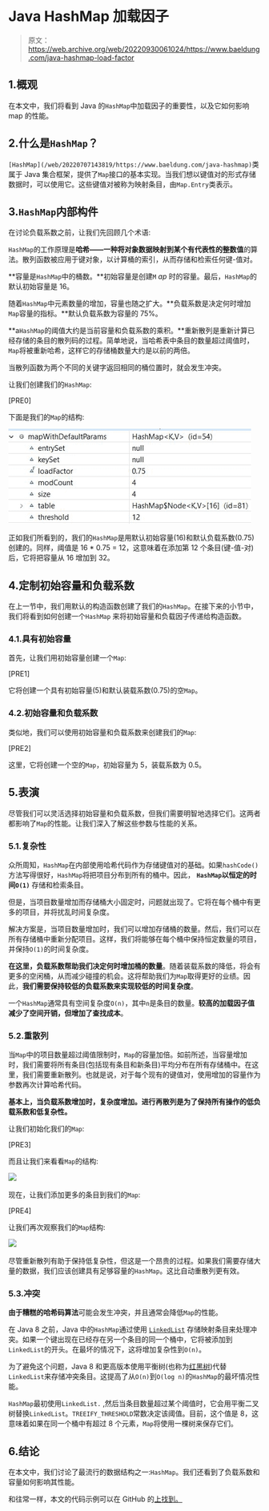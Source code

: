 # Java HashMap 加载因子

> 原文：<https://web.archive.org/web/20220930061024/https://www.baeldung.com/java-hashmap-load-factor>

## 1.概观

在本文中，我们将看到 Java 的`HashMap`中加载因子的重要性，以及它如何影响 map 的性能。

## 2.什么是`HashMap`？

`[HashMap](/web/20220707143819/https://www.baeldung.com/java-hashmap)`类属于 Java 集合框架，提供了`Map`接口的基本实现。当我们想以键值对的形式存储数据时，可以使用它。这些键值对被称为映射条目，由`Map.Entry`类表示。

## 3.`HashMap`内部构件

在讨论负载系数之前，让我们先回顾几个术语:

`HashMap`的工作原理是**哈希——一种将对象数据映射到某个有代表性的整数值**的算法。散列函数被应用于键对象，以计算桶的索引，从而存储和检索任何键-值对。

**容量是`HashMap`中的桶数。**初始容量是创建`M` *ap* 时的容量。最后，`HashMap`的默认初始容量是 16。

随着`HashMap`中元素数量的增加，容量也随之扩大。**负载系数是决定何时增加`Map`容量的指标。**默认负载系数为容量的 75%。

**a`HashMap`的阈值大约是当前容量和负载系数的乘积。**重新散列是重新计算已经存储的条目的散列码的过程。简单地说，当哈希表中条目的数量超过阈值时，`Map`将被重新哈希，这样它的存储桶数量大约是以前的两倍。

当散列函数为两个不同的关键字返回相同的桶位置时，就会发生冲突。

让我们创建我们的`HashMap`:

[PRE0]

下面是我们的`Map`的结构:

[![](img/fb9ce23b6c87bf76e6d3061283b7a001.png)](/web/20220707143819/https://www.baeldung.com/wp-content/uploads/2021/02/HashMapwithDefaultParams-1.jpg)

正如我们所看到的，我们的`HashMap`是用默认初始容量(16)和默认负载系数(0.75)创建的。同样，阈值是 16 * 0.75 = 12，这意味着在添加第 12 个条目(键-值-对)后，它将把容量从 16 增加到 32。

## 4.定制初始容量和负载系数

在上一节中，我们用默认的构造函数创建了我们的`HashMap`。在接下来的小节中，我们将看到如何创建一个`HashMap` 来将初始容量和负载因子传递给构造函数。

### 4.1.具有初始容量

首先，让我们用初始容量创建一个`Map`:

[PRE1]

它将创建一个具有初始容量(5)和默认装载系数(0.75)的空`Map`。

### 4.2.初始容量和负载系数

类似地，我们可以使用初始容量和负载系数来创建我们的`Map`:

[PRE2]

这里，它将创建一个空的`Map`，初始容量为 5，装载系数为 0.5。

## 5.表演

尽管我们可以灵活选择初始容量和负载系数，但我们需要明智地选择它们。这两者都影响了`Map`的性能。让我们深入了解这些参数与性能的关系。

### 5.1.复杂性

众所周知，`HashMap`在内部使用哈希代码作为存储键值对的基础。如果`hashCode()`方法写得很好，`HashMap`将把项目分布到所有的桶中。因此， **`HashMap`以恒定的时间`O(1)`** 存储和检索条目。

但是，当项目数量增加而存储桶大小固定时，问题就出现了。它将在每个桶中有更多的项目，并将扰乱时间复杂度。

解决方案是，当项目数量增加时，我们可以增加存储桶的数量。然后，我们可以在所有存储桶中重新分配项目。这样，我们将能够在每个桶中保持恒定数量的项目，并保持`O(1)`的时间复杂度。

**在这里，负载系数帮助我们决定何时增加桶的数量**。随着装载系数的降低，将会有更多的空闲桶，从而减少碰撞的机会。这将帮助我们为`Map`取得更好的业绩。因此，**我们需要保持较低的负载系数来实现较低的时间复杂度**。

一个`HashMap`通常具有空间复杂度`O(n)`，其中`n`是条目的数量。**较高的加载因子值减少了空间开销，但增加了查找成本**。

### 5.2.重散列

当`Map`中的项目数量超过阈值限制时，`Map`的容量加倍。如前所述，当容量增加时，我们需要将所有条目(包括现有条目和新条目)平均分布在所有存储桶中。在这里，我们需要重新散列。也就是说，对于每个现有的键值对，使用增加的容量作为参数再次计算哈希代码。

**基本上，当负载系数增加时，复杂度增加。进行再散列是为了保持所有操作的低负载系数和低复杂性。**

让我们初始化我们的`Map`:

[PRE3]

而且让我们来看看`Map`的结构:

[![](img/78c03d0eafef50d9f796141e9f56b5de.png)](/web/20220707143819/https://www.baeldung.com/wp-content/uploads/2021/02/HashMap_before-1.jpg)

现在，让我们添加更多的条目到我们的`Map`:

[PRE4]

让我们再次观察我们的`Map`结构:

[![](img/424055ab325ba1fa6062e1fd27b34d6c.png)](/web/20220707143819/https://www.baeldung.com/wp-content/uploads/2021/02/HashMap_after-1.jpg)

尽管重新散列有助于保持低复杂性，但这是一个昂贵的过程。如果我们需要存储大量的数据，我们应该创建具有足够容量的`HashMap`。这比自动重散列更有效。

### 5.3.冲突

**由于糟糕的哈希码算法**可能会发生冲突，并且通常会降低`Map`的性能。

在 Java 8 之前，Java 中的`HashMap`通过使用 [`LinkedList`](/web/20220707143819/https://www.baeldung.com/java-linkedlist) 存储映射条目来处理冲突。如果一个键出现在已经存在另一个条目的同一个桶中，它将被添加到`LinkedList`的开头。在最坏的情况下，这将增加复杂性到`O(n)`。

为了避免这个问题，Java 8 和更高版本使用平衡树(也称为[红黑树](/web/20220707143819/https://www.baeldung.com/cs/red-black-trees))代替`LinkedList`来存储冲突条目。这提高了从`O(n)`到`O(log n)`的`HashMap`的最坏情况性能。

`HashMap`最初使用`LinkedList.` ,然后当条目数量超过某个阈值时，它会用平衡二叉树替换`LinkedList`。`TREEIFY_THRESHOLD`常数决定该阈值。目前，这个值是 8，这意味着如果在同一个桶中有超过 8 个元素，`Map`将使用一棵树来保存它们。

## 6.结论

在本文中，我们讨论了最流行的数据结构之一:`HashMap`。我们还看到了负载系数和容量如何影响其性能。

和往常一样，本文的代码示例可以在 GitHub 的[上找到。](https://web.archive.org/web/20220707143819/https://github.com/eugenp/tutorials/tree/master/core-java-modules/core-java-collections-maps-3)